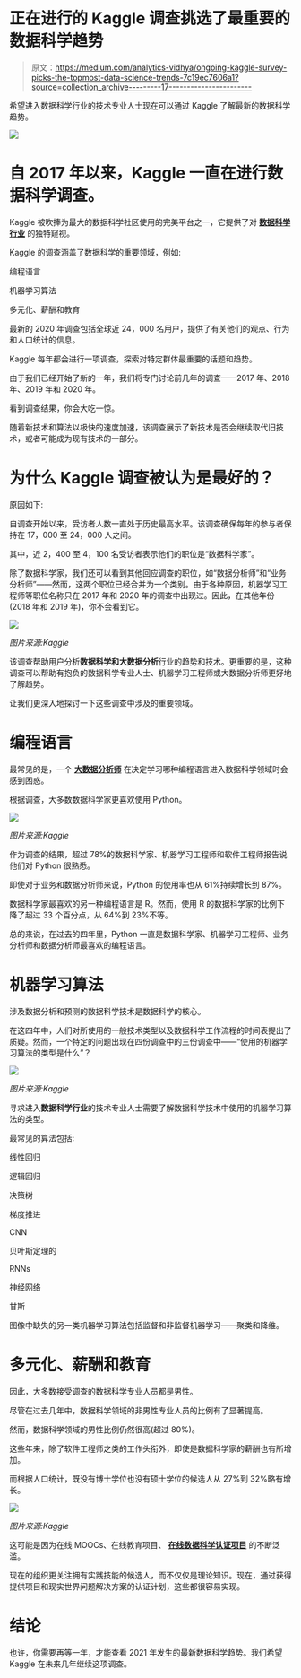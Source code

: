 # 正在进行的 Kaggle 调查挑选了最重要的数据科学趋势

> 原文：<https://medium.com/analytics-vidhya/ongoing-kaggle-survey-picks-the-topmost-data-science-trends-7c19ec7606a1?source=collection_archive---------17----------------------->

希望进入数据科学行业的技术专业人士现在可以通过 Kaggle 了解最新的数据科学趋势。

![](img/a9217c7b6d99c495acbd38331d507f17.png)

# 自 2017 年以来，Kaggle 一直在进行数据科学调查。

Kaggle 被吹捧为最大的数据科学社区使用的完美平台之一，它提供了对 [**数据科学行业**](https://www.dasca.org/) 的独特窥视。

Kaggle 的调查涵盖了数据科学的重要领域，例如:

编程语言

机器学习算法

多元化、薪酬和教育

最新的 2020 年调查包括全球近 24，000 名用户，提供了有关他们的观点、行为和人口统计的信息。

Kaggle 每年都会进行一项调查，探索对特定群体最重要的话题和趋势。

由于我们已经开始了新的一年，我们将专门讨论前几年的调查——2017 年、2018 年、2019 年和 2020 年。

看到调查结果，你会大吃一惊。

随着新技术和算法以极快的速度加速，该调查展示了新技术是否会继续取代旧技术，或者可能成为现有技术的一部分。

# **为什么 Kaggle 调查被认为是最好的？**

原因如下:

自调查开始以来，受访者人数一直处于历史最高水平。该调查确保每年的参与者保持在 17，000 至 24，000 人之间。

其中，近 2，400 至 4，100 名受访者表示他们的职位是“数据科学家”。

除了数据科学家，我们还可以看到其他回应调查的职位，如“数据分析师”和“业务分析师”——然而，这两个职位已经合并为一个类别。由于各种原因，机器学习工程师等职位名称只在 2017 年和 2020 年的调查中出现过。因此，在其他年份(2018 年和 2019 年)，你不会看到它。

![](img/8bd8f6e644b18782bc104f699d852e64.png)

*图片来源:Kaggle*

该调查帮助用户分析**数据科学和大数据分析**行业的趋势和技术。更重要的是，这种调查可以帮助有抱负的数据科学专业人士、机器学习工程师或大数据分析师更好地了解趋势。

让我们更深入地探讨一下这些调查中涉及的重要领域。

# **编程语言**

最常见的是，一个 [**大数据分析师**](https://www.dasca.org/data-science-certifications/senior-big-data-analyst) 在决定学习哪种编程语言进入数据科学领域时会感到困惑。

根据调查，大多数数据科学家更喜欢使用 Python。

![](img/0a7d8aa63e6a9e7bafec980b6626d16b.png)

*图片来源:Kaggle*

作为调查的结果，超过 78%的数据科学家、机器学习工程师和软件工程师报告说他们对 Python 很熟悉。

即使对于业务和数据分析师来说，Python 的使用率也从 61%持续增长到 87%。

数据科学家最喜欢的另一种编程语言是 R。然而，使用 R 的数据科学家的比例下降了超过 33 个百分点，从 64%到 23%不等。

总的来说，在过去的四年里，Python 一直是数据科学家、机器学习工程师、业务分析师和数据分析师最喜欢的编程语言。

# **机器学习算法**

涉及数据分析和预测的数据科学技术是数据科学的核心。

在这四年中，人们对所使用的一般技术类型以及数据科学工作流程的时间表提出了质疑。然而，一个特定的问题出现在四份调查中的三份调查中——“使用的机器学习算法的类型是什么”？

![](img/0c42169c96b0c64f12896145dde30b50.png)

*图片来源:Kaggle*

寻求进入**数据科学行业**的技术专业人士需要了解数据科学技术中使用的机器学习算法的类型。

最常见的算法包括:

线性回归

逻辑回归

决策树

梯度推进

CNN

贝叶斯定理的

RNNs

神经网络

甘斯

图像中缺失的另一类机器学习算法包括监督和非监督机器学习——聚类和降维。

# **多元化、薪酬和教育**

因此，大多数接受调查的数据科学专业人员都是男性。

尽管在过去几年中，数据科学领域的非男性专业人员的比例有了显著提高。

然而，数据科学领域的男性比例仍然很高(超过 80%)。

这些年来，除了软件工程师之类的工作头衔外，即使是数据科学家的薪酬也有所增加。

而根据人口统计，既没有博士学位也没有硕士学位的候选人从 27%到 32%略有增长。

![](img/b5eff3d69faa5809f4b08340c8b2426f.png)

*图片来源:Kaggle*

这可能是因为在线 MOOCs、在线教育项目、 [**在线数据科学认证项目**](https://www.dasca.org/data-science-certifications) 的不断泛滥。

现在的组织更关注拥有实践技能的候选人，而不仅仅是理论知识。现在，通过获得提供项目和现实世界问题解决方案的认证计划，这些都很容易实现。

# **结论**

也许，你需要再等一年，才能查看 2021 年发生的最新数据科学趋势。我们希望 Kaggle 在未来几年继续这项调查。